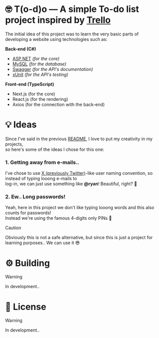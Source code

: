 # 🤓 T(o-d)o — A simple To-do list project inspired by [Trello](https://trello.com/)
The initial idea of this project was to learn the very basic parts of developing a website using technologies such as:

**Back-end (C#)**
- [ASP.NET](https://asp.net/) _(for the core)_
- [MySQL](https://www.mysql.com/) _(for the database)_
- [Swagger](https://swagger.io/) _(for the API's documentation)_
- [xUnit](https://xunit.net/) _(for the API's testing)_

**Front-end (TypeScript)**
- Next.js (for the core)
- React.js (for the rendering)
- Axios (for the connection with the back-end)

# 💡 Ideas
Since I've said in the previous [README](https://github.com/ryaangu/portfolio), I love to put my creativity in my projects,\
so here's some of the ideas I chose for this one:
### 1. Getting away from e-mails..
I've chose to use [X (previously Twitter)](https://x.com)-like user naming convention, so instead of typing looong e-mails to\
log-in, we can just use something like **@ryan**! Beautiful, right? 🤩
### 2. Ew.. Long passwords!
Yeah, here in this project we don't like typing looong words and this also counts for passwords!\
Instead we're using the famous 4-digits only PINs 💪
> [!CAUTION]
> Obviously this is not a safe alternative, but since this is just a project for learning purposes.. We can use it 😎

# ⚙️ Building
> [!WARNING]
> In development..

# 👑 License
> [!WARNING]
> In development..